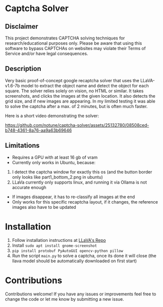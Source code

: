 # Captcha Solver
## Disclaimer
This project demonstrates CAPTCHA solving techniques for research/educational purposes only. Please be aware that using this software to bypass CAPTCHAs on websites may violate their Terms of Service and/or have legal consequences.
## Description
Very basic proof-of-concept google recaptcha solver that uses the LLaVA-v1.6-7b model to extract the object name and detect the object for each square. The solver relies solely on vision, no HTML or similar.
It takes screenshots, and clicks the images at the given location. It also detects the grid size, and if new images are appearing. In my limited testing it was able to solve the captcha after a max. of 2 minutes, but is often much faster.

Here is a short video demonstrating the solver:


https://github.com/notune/captcha-solver/assets/25132780/08508ced-b748-4361-8a76-aa9a63b69646



## Limitations
- Requires a GPU with at least 16 gb of vram
- Currently only works in Ubuntu, because:
1. I detect the captcha window for exactly this os (and the button border only looks like part1_bottom_2.png in ubuntu)
2. LLaVa currently only supports linux, and running it via Ollama is not accurate enough
- If images disappear, it has to re-classify all images at the end
- Only works for this specific recaptcha layout, if it changes, the reference images also have to be updated

# Installation
1. Follow installation instructions at [LLaVA's Repo](https://github.com/haotian-liu/LLaVA?tab=readme-ov-file#install)
2. Install `sudo apt install gnome-screenshot`
3. `pip install protobuf PyAutoGUI opencv-python pillow`
4. Run the script `main.py` to solve a captcha, once its done it will close (the llava model should be automatically downloaded on first start)

# Contributions
Contributions welcome! If you have any issues or improvements feel free to change the code or let me know by submitting a new issue.
